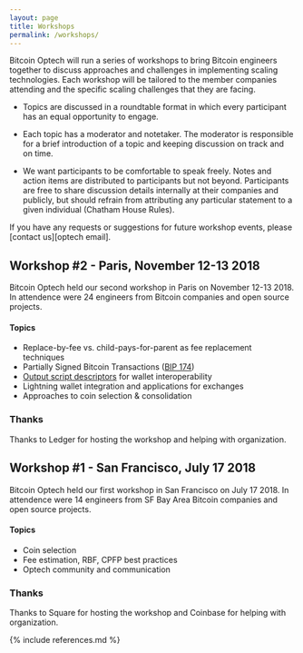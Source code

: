 ```yaml
---
layout: page
title: Workshops
permalink: /workshops/
---
```


Bitcoin Optech will run a series of workshops to bring Bitcoin engineers
together to discuss approaches and challenges in implementing scaling
technologies. Each workshop will be tailored to the member companies attending
and the specific scaling challenges that they are facing.

- Topics are discussed in a roundtable format in which every participant has an
  equal opportunity to engage.

- Each topic has a moderator and notetaker. The moderator is responsible
  for a brief introduction of a topic and keeping discussion on track and on
  time.

- We want participants to be comfortable to speak freely. Notes and action
  items are distributed to participants but not beyond. Participants are
  free to share discussion details internally at their companies and publicly,
  but should refrain from attributing any particular statement to a given
  individual (Chatham House Rules).

If you have any requests or suggestions for future workshop events, please
[contact us][optech email].

## Workshop #2 - Paris, November 12-13 2018

Bitcoin Optech held our second workshop in Paris on November 12-13 2018. In
attendence were 24 engineers from Bitcoin companies and open source projects.

#### Topics

- Replace-by-fee vs. child-pays-for-parent as fee replacement techniques
- Partially Signed Bitcoin Transactions ([BIP 174](https://github.com/bitcoin/bips/blob/master/bip-0174.mediawiki))
- [Output script descriptors](https://gist.github.com/sipa/e3d23d498c430bb601c5bca83523fa82) for wallet interoperability
- Lightning wallet integration and applications for exchanges
- Approaches to coin selection & consolidation

### Thanks

Thanks to Ledger for hosting the workshop and helping with organization.

## Workshop #1 - San Francisco, July 17 2018

Bitcoin Optech held our first workshop in San Francisco on July 17 2018. In
attendence were 14 engineers from SF Bay Area Bitcoin companies and open
source projects.

#### Topics

- Coin selection
- Fee estimation, RBF, CPFP best practices
- Optech community and communication

### Thanks

Thanks to Square for hosting the workshop and Coinbase for helping with
organization.

{% include references.md %}
